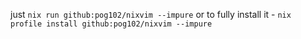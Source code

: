 just `nix run github:pog102/nixvim --impure`
or to fully install it - `nix profile install github:pog102/nixvim --impure`
